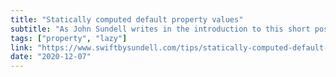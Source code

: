```yaml
---
title: "Statically computed default property values"
subtitle: "As John Sundell writes in the introduction to this short post, defining default values for our API properties can improve the usability of our APIs while still enabling customization when needed. With that in mind, John shares a tip for setting a default property value while also reminding us of a crucial difference between a lazy property and a non-lazy one."
tags: ["property", "lazy"]
link: "https://www.swiftbysundell.com/tips/statically-computed-default-property-values/"
date: "2020-12-07"
---
```

